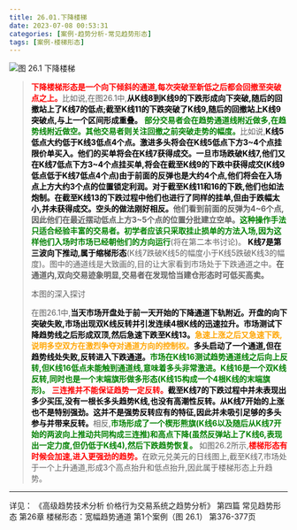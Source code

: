 ```yaml
---
title: 26.01.下降楼梯
date: 2023-07-08 00:53:31
categories: [案例-趋势分析-常见趋势形态]
tags: [案例-楼梯形态]
---
```


![图 26.1 下降楼梯](https://objectstorage.us-phoenix-1.oraclecloud.com/n/axdikqaqm3dc/b/bucket1/o/pa-price-charts%2Ftrends%2Fc26%2FSlide1.JPG)

>
><font color="red">**下降楼梯形态是一个向下倾斜的通道,每次突破至新低之后都会回撤至突破点之上。**</font>比如说,在图26.1中,<font color="black">**从K线8到K线9的下跌形成向下突破,随后的回撤站上了K线7的低点;截至K线11的下跌突破了K线9,随后的回撤站上K线9突破点,与上一个区间形成重叠。**</font>
><font color="green">**部分交易者会在趋势通道线附近做多,在趋势线附近做空。其他交易者则关注回撤之前突破走势的幅度。**</font>比如说,<font color="black">**K线5低点大约低于K线3低点4个点。激进多头将会在K线5低点下方3\~4个点挂限价单买入。他们的买单将会在K线7获得成交。一旦市场跌破K线7,他们又在K线7低点下方3\~4个点挂买单,将会在截至K线9的下跌中获得成交(K线9低点低于K线7低点4个点)由于前面的反弹也是大约4个点,他们将会在入场点上方大约3个点的位置锁定利润。对于截至K线11和16的下跌,他们也如法炮制。在截至K线13的下跌过程中他们也进行了同样的挂单,但由于跌幅太小,并未获得成交。空头的做法刚好相反。**</font>**他们看到前面的反弹为4\~6个点,因此他们在最近摆动低点上方3\~5个点的位置分批建立空单。**<font color="green">**这种操作手法只适合经验丰富的交易者。初学者应该只采取挂止损单的方法入场,因为这样他们入场时市场已经朝他们的方向运行**</font>(将在第二本书讨论)。
><font color="black">**K线7是第三波向下推动,属于缩梯形态**</font>(K线7跌破K线5的幅度小于K线5跌破K线3的幅度)。图中的通道线是大致画的,目的让大家看到市场处于下跌通道之中。**在通道内,双向交易迹象明显,交易者在发现恰当建仓形态时可低买高卖。**
>
>本图的深入探讨
>
>在图26.1中,<font color="black">**当天市场开盘处于前一天开始的下降通道下轨附近。开盘的向下突破失败,市场出现双K线反转并引发连续4根K线的迅速拉升。市场测试下降趋势线之后形成双顶,然后急速下跌至K线13。**</font><font color="orange">**急速上涨之后又急速下跌,说明多空双方在激烈争夺对通道方向的控制权。**</font><font color="black">**多头启动了一个通道,但在趋势线处失败,反转进入下跌通道。**</font><font color="green">**市场在K线16测试趋势通道线之后向上反转,但K线16低点未能触到通道线,意味着多头非常激进。K线16是一个双K线反转,同时也是一个末端旗形做多形态(K线15构成一个4根K线的末端旗形)。**</font>
><font color="red">**三连推并不能保证趋势一定反转。**</font><font color="black">**截至K线7的下跌过程中并未表现出多少买压,没有一根长多头趋势K线,也没有高潮性反转。从K线7开始的上涨也不是特别强劲。这并不是强势反转应有的特征,因此并未吸引足够的多头参与并带来反转。**</font>相反,<font color="green">**市场形成了一个楔形熊旗(K线6以及随后从K线7开始的两波向上推动共同构成三连推)和高点下降(虽然反弹站上了K线6,表现出一定力度,但仍低于K线4),然后下跌趋势恢复。**</font>
>如图26.2所示,<font color="red">**楼梯形态有时候会加速,进入更强劲的趋势。**</font>在欧元兑美元的日线图上,截至K线7,市场处于一个上升通道,形成3个高点抬升和低点抬升,因此属于楼梯形态上升趋势。
>

---
详见：
《高级趋势技术分析 价格行为交易系统之趋势分析》
第四篇 常见趋势形态
第26章 楼梯形态：宽幅趋势通道
第1个案例（图 26.1）
第376-377页
